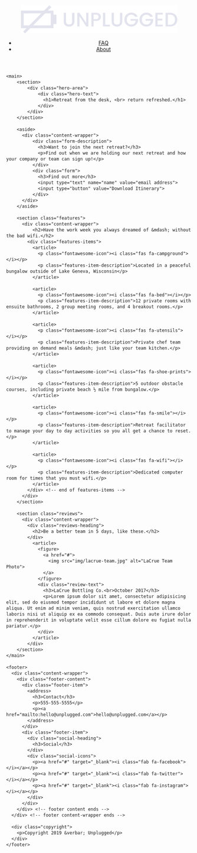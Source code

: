 <!doctype html>
<html class="no-js" lang="">

<head>
  <meta charset="utf-8">
  <title>Unplugged</title>
  <meta name="description" content="">
  <meta name="viewport" content="width=device-width, initial-scale=1">

  <meta property="og:title" content="">
  <meta property="og:type" content="">
  <meta property="og:url" content="">
  <meta property="og:image" content="">

  <link rel="manifest" href="site.webmanifest">
  <link rel="apple-touch-icon" href="icon.png">
  <!-- Place favicon.ico in the root directory -->

  <link rel="stylesheet" href="css/normalize.css">
  <link rel="stylesheet" href="css/main.css">

  <meta name="theme-color" content="#fafafa">
  <!-- Google Fonts -->
  <link href="https://fonts.googleapis.com/css?family=Open+Sans:400,700|Poppins:500,700" rel="stylesheet">
  <!--Font Awesome -->
  <script src="https://kit.fontawesome.com/2265cb7aaa.js" crossorigin="anonymous"></script>

</head>

<body>
    <header>
        <div class="content-wrapper">
            <figure>
              <a href="#">
                <img src="img/unpluggedlogo.png" alt="unplugged logo">
              </a>
            </figure>
            <div class="header-divider"></div>
            <nav>
                <ul>
                    <li><a href="faq/index.html">FAQ</a></li>
                    <li><a href="about/index.html">About</a></li>
                </ul>
            </nav>
        </div>
    </header>

    <main>
        <section>
            <div class="hero-area">
                <div class="hero-text">
                  <h1>Retreat from the desk, <br> return refreshed.</h1>
                </div>
            </div>
        </section>

        <aside>
          <div class="content-wrapper">
              <div class="form-description">
                <h3>Want to join the next retreat?</h3>
                <p>Find out when we are holding our next retreat and how your company or team can sign up!</p>
              </div>
              <div class="form">
                <h3>Find out more</h3>
                <input type="text" name="name" value="email address">
                <input type="button" value="Download Itinerary">
              </div>
          </div>
        </aside>

        <section class="features">
          <div class="content-wrapper">
              <h2>Have the work week you always dreamed of &mdash; without the bad wifi.</h2>
            <div class="features-items">
              <article>
                <p class="fontawesome-icon"><i class="fas fa-campground"></i></p>
                <p class="features-item-description">Located in a peaceful bungalow outside of Lake Geneva, Wisconsin</p>
              </article>

              <article>
                <p class="fontawesome-icon"><i class="fas fa-bed"></i></p>
                <p class="features-item-description">12 private rooms with ensuite bathrooms, 2 group meeting rooms, and 4 breakout rooms.</p>
              </article>

              <article>
                <p class="fontawesome-icon"><i class="fas fa-utensils"></i></p>
                <p class="features-item-description">Private chef team providing on demand meals &mdash; just like your team kitchen.</p>
              </article>

              <article>
                <p class="fontawesome-icon"><i class="fas fa-shoe-prints"></i></p>
                <p class="features-item-description">5 outdoor obstacle courses, including private beach ½ mile from bungalow.</p>
              </article>

              <article>
                <p class="fontawesome-icon"><i class="fas fa-smile"></i></p>
                <p class="features-item-description">Retreat facilitator to manage your day to day activities so you all get a chance to reset.</p>
              </article>

              <article>
                <p class="fontawesome-icon"><i class="fas fa-wifi"></i></p>
                <p class="features-item-description">Dedicated computer room for times that you must wifi.</p>
              </article>
            </div> <!-- end of features-items -->
          </div>
        </section>

        <section class="reviews">
          <div class="content-wrapper">
            <div class="reviews-heading">
              <h2>Be a better team in 5 days, like these.</h2>
            </div>
              <article>
                <figure>
                  <a href="#">
                    <img src="img/lacrue-team.jpg" alt="LaCrue Team Photo">
                  </a>
                </figure>
                <div class="review-text">
                  <h3>LaCrue Bottling Co.<br>October 2017</h3>
                  <p>Lorem ipsum dolor sit amet, consectetur adipisicing elit, sed do eiusmod tempor incididunt ut labore et dolore magna aliqua. Ut enim ad minim veniam, quis nostrud exercitation ullamco laboris nisi ut aliquip ex ea commodo consequat. Duis aute irure dolor in reprehenderit in voluptate velit esse cillum dolore eu fugiat nulla pariatur.</p>
                </div>
              </article>
            </div>
        </section>
    </main>

    <footer>
      <div class="content-wrapper">
        <div class="footer-content">
          <div class="footer-item">
            <address>
              <h3>Contact</h3>
              <p>555-555-5555</p>
              <p><a href="mailto:hello@unplugged.com">hello@unplugged.com</a></p>
            </address>
          </div>
          <div class="footer-item">
            <div class="social-heading">
              <h3>Social</h3>
            </div>
            <div class="social-icons">
              <p><a href="#" target="_blank"><i class="fab fa-facebook"></i></a></p>
              <p><a href="#" target="_blank"><i class="fab fa-twitter"></i></a></p>
              <p><a href="#" target="_blank"><i class="fab fa-instagram"></i></a></p>
            </div>
          </div>
        </div> <!-- footer content ends -->
      </div> <!-- footer content-wrapper ends -->

      <div class="copyright">
        <p>Copyright 2019 &verbar; Unplugged</p>
      </div>
    </footer>


  <script src="js/vendor/modernizr-3.11.2.min.js"></script>
  <script src="js/plugins.js"></script>
  <script src="js/main.js"></script>

  <!-- Google Analytics: change UA-XXXXX-Y to be your site's ID. -->
  <script>
    window.ga = function () { ga.q.push(arguments) }; ga.q = []; ga.l = +new Date;
    ga('create', 'UA-XXXXX-Y', 'auto'); ga('set', 'anonymizeIp', true); ga('set', 'transport', 'beacon'); ga('send', 'pageview')
  </script>
  <script src="https://www.google-analytics.com/analytics.js" async></script>
</body>

</html>
